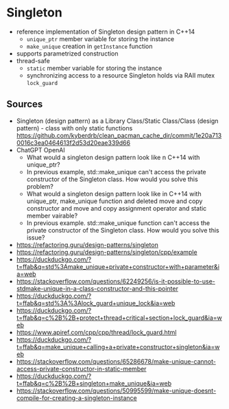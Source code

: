 # Singleton

- reference implementation of Singleton design pattern in C++14
    - `unique_ptr` member variable for storing the instance
    - `make_unique` creation in `getInstance` function
- supports parametrized construction
- thread-safe
    - `static` member variable for storing the instance
    - synchronizing access to a resource Singleton holds via RAII mutex `lock_guard`

## Sources

-  Singleton (design pattern) as a Library Class/Static Class/Class (design pattern) - class with only static functions  
    https://github.com/kyberdrb/clean_pacman_cache_dir/commit/1e20a7130016c3ea0464613f2d53d20eae339d66
- ChatGPT OpenAI
    - What would a singleton design pattern look like n C++14 with unique_ptr?
    - In previous example, std::make_unique can't access the private constructor of the Singleton class. How would you solve this problem?
    - What would a singleton design pattern look like in C++14 with unique_ptr, make_unique function and deleted move and copy constructor and move and copy assignment operator and static member vairable?
    - In previous example. std::make_unique function can't access the private constructor of the Singleton class. How would you solve this issue?
- https://refactoring.guru/design-patterns/singleton
- https://refactoring.guru/design-patterns/singleton/cpp/example
- https://duckduckgo.com/?t=ffab&q=std%3Amake_unique+private+constructor+with+parameter&ia=web
- https://stackoverflow.com/questions/62249256/is-it-possible-to-use-stdmake-unique-in-a-class-constructor-and-this-pointer
- https://duckduckgo.com/?t=ffab&q=std%3A%3Alock_guard+unique_lock&ia=web
- https://duckduckgo.com/?t=ffab&q=c%2B%2B+protect+thread+critical+section+lock_guard&ia=web
- https://www.apiref.com/cpp/cpp/thread/lock_guard.html
- https://duckduckgo.com/?t=ffab&q=make_unique+calling+a+private+constructor+singleton&ia=web
- https://stackoverflow.com/questions/65286678/make-unique-cannot-access-private-constructor-in-static-member
- https://duckduckgo.com/?t=ffab&q=c%2B%2B+singleton+make_unique&ia=web
- https://stackoverflow.com/questions/50995599/make-unique-doesnt-compile-for-creating-a-singleton-instance
